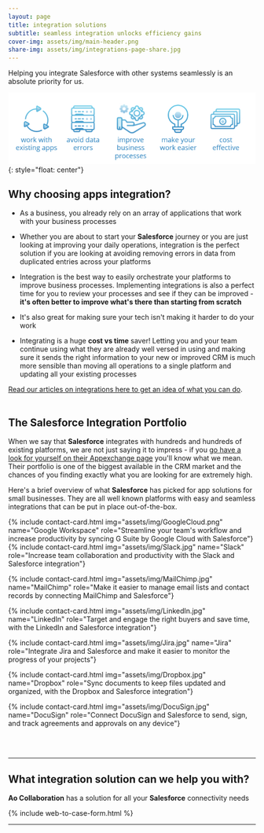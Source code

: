 ```yaml
---
layout: page
title: integration solutions
subtitle: seamless integration unlocks efficiency gains
cover-img: assets/img/main-header.png
share-img: assets/img/integrations-page-share.jpg
---
```


Helping you integrate Salesforce with other systems seamlessly is an absolute priority for us.

![Integrations Advantages](assets/img/integrations-infographic.jpg){: style="float: center"}

## Why choosing apps integration?

* As a business, you already rely on an array of applications that work with your business processes

* Whether you are about to start your **Salesforce** journey or you are just looking at improving your daily operations, integration is the perfect solution if you are looking at avoiding removing errors in data from duplicated entries across your platforms

* Integration is the best way to easily orchestrate your platforms to improve business processes. Implementing integrations is also a perfect time for you to review your processes and see if they can be improved - **it's often better to improve what's there than starting from scratch**

* It's also great for making sure your tech isn't making it harder to do your work

* Integrating is a huge **cost vs time** saver! Letting you and your team continue using what they are already well versed in using and making sure it sends the right information to your new or improved CRM is much more sensible than moving all operations to a single platform and updating all your existing processes

[Read our articles on integrations here to get an idea of what you can do](https://aocollab.tech/tags/#Integrations).
<br/>
<br/>

## The Salesforce Integration Portfolio
When we say that **Salesforce** integrates with hundreds and hundreds of existing platforms, we are not just saying it to impress - if you [go have a look for yourself on their Appexchange page](https://appexchange.salesforce.com/) you'll know what we mean. Their portfolio is one of the biggest available in the CRM market and the chances of you finding exactly what you are looking for are extremely high.

Here's a brief overview of what **Salesforce** has picked for app solutions for small businesses. They are all well known platforms with easy and seamless integrations that can be put in place out-of-the-box.

<div class="card-holder">
{% include contact-card.html img="assets/img/GoogleCloud.png" name="Google Workspace" role="Streamline your team's workflow and increase productivity by syncing G Suite by Google Cloud with Salesforce"}
{% include contact-card.html img="assets/img/Slack.jpg" name="Slack" role="Increase team collaboration and productivity with the Slack and Salesforce integration"}

{% include contact-card.html img="assets/img/MailChimp.jpg" name="MailChimp" role="Make it easier to manage email lists and contact records by connecting MailChimp and Salesforce"}

{% include contact-card.html img="assets/img/LinkedIn.jpg" name="LinkedIn" role="Target and engage the right buyers and save time, with the LinkedIn and Salesforce integration"}

{% include contact-card.html img="assets/img/Jira.jpg" name="Jira" role="Integrate Jira and Salesforce and make it easier to monitor the progress of your projects"}

{% include contact-card.html img="assets/img/Dropbox.jpg" name="Dropbox" role="Sync documents to keep files updated and organized, with the Dropbox and Salesforce integration"}

{% include contact-card.html img="assets/img/DocuSign.jpg" name="DocuSign" role="Connect DocuSign and Salesforce to send, sign, and track agreements and approvals on any device"}
</div>
<br/>
<br/>

---
## What integration solution can we help you with?

**Ao Collaboration** has a solution for all your **Salesforce** connectivity needs

{% include web-to-case-form.html %}

---
<br/>
<br/>

